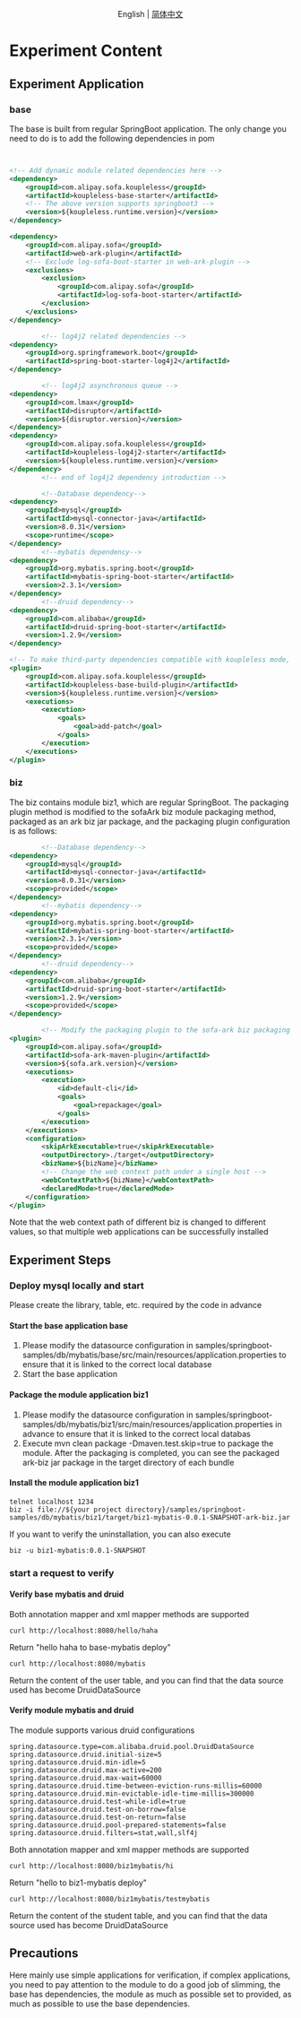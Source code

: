 <div align="center">

English | [简体中文](./README-zh_CN.md)

</div>

# Experiment Content
## Experiment Application
### base
The base is built from regular SpringBoot application. The only change you need to do is to add the following dependencies in pom
```xml


<!-- Add dynamic module related dependencies here -->
<dependency>
    <groupId>com.alipay.sofa.koupleless</groupId>
    <artifactId>koupleless-base-starter</artifactId>
    <!-- The above version supports springboot3 -->
    <version>${koupleless.runtime.version}</version>
</dependency>

<dependency>
    <groupId>com.alipay.sofa</groupId>
    <artifactId>web-ark-plugin</artifactId>
    <!-- Exclude log-sofa-boot-starter in web-ark-plugin -->
    <exclusions>
        <exclusion>
            <groupId>com.alipay.sofa</groupId>
            <artifactId>log-sofa-boot-starter</artifactId>
        </exclusion>
    </exclusions>
</dependency>

        <!-- log4j2 related dependencies -->
<dependency>
    <groupId>org.springframework.boot</groupId>
    <artifactId>spring-boot-starter-log4j2</artifactId>
</dependency>

        <!-- log4j2 asynchronous queue -->
<dependency>
    <groupId>com.lmax</groupId>
    <artifactId>disruptor</artifactId>
    <version>${disruptor.version}</version>
</dependency>
<dependency>
    <groupId>com.alipay.sofa.koupleless</groupId>
    <artifactId>koupleless-log4j2-starter</artifactId>
    <version>${koupleless.runtime.version}</version>
</dependency>
        <!-- end of log4j2 dependency introduction -->

        <!--Database dependency-->
<dependency>
    <groupId>mysql</groupId>
    <artifactId>mysql-connector-java</artifactId>
    <version>8.0.31</version>
    <scope>runtime</scope>
</dependency>
        <!--mybatis dependency-->
<dependency>
    <groupId>org.mybatis.spring.boot</groupId>
    <artifactId>mybatis-spring-boot-starter</artifactId>
    <version>2.3.1</version>
</dependency>
        <!--druid dependency-->
<dependency>
    <groupId>com.alibaba</groupId>
    <artifactId>druid-spring-boot-starter</artifactId>
    <version>1.2.9</version>
</dependency>

<!-- To make third-party dependencies compatible with koupleless mode, add the following build plugin -->
<plugin>
    <groupId>com.alipay.sofa.koupleless</groupId>
    <artifactId>koupleless-base-build-plugin</artifactId>
    <version>${koupleless.runtime.version}</version>
    <executions>
        <execution>
            <goals>
                <goal>add-patch</goal>
            </goals>
        </execution>
    </executions>
</plugin>
```

### biz
The biz contains module biz1, which are regular SpringBoot. The packaging plugin method is modified to the sofaArk biz module packaging method, packaged as an ark biz jar package, and the packaging plugin configuration is as follows:
```xml
        <!--Database dependency-->
<dependency>
    <groupId>mysql</groupId>
    <artifactId>mysql-connector-java</artifactId>
    <version>8.0.31</version>
    <scope>provided</scope>
</dependency>
        <!--mybatis dependency-->
<dependency>
    <groupId>org.mybatis.spring.boot</groupId>
    <artifactId>mybatis-spring-boot-starter</artifactId>
    <version>2.3.1</version>
    <scope>provided</scope>
</dependency>
        <!--druid dependency-->
<dependency>
    <groupId>com.alibaba</groupId>
    <artifactId>druid-spring-boot-starter</artifactId>
    <version>1.2.9</version>
    <scope>provided</scope>
</dependency>

        <!-- Modify the packaging plugin to the sofa-ark biz packaging plugin, package it into an ark biz jar -->
<plugin>
    <groupId>com.alipay.sofa</groupId>
    <artifactId>sofa-ark-maven-plugin</artifactId>
    <version>${sofa.ark.version}</version>
    <executions>
        <execution>
            <id>default-cli</id>
            <goals>
                <goal>repackage</goal>
            </goals>
        </execution>
    </executions>
    <configuration>
        <skipArkExecutable>true</skipArkExecutable>
        <outputDirectory>./target</outputDirectory>
        <bizName>${bizName}</bizName>
        <!-- Change the web context path under a single host -->
        <webContextPath>${bizName}</webContextPath>
        <declaredMode>true</declaredMode>
    </configuration>
</plugin>
```
Note that the web context path of different biz is changed to different values, so that multiple web applications can be successfully installed

## Experiment Steps

### Deploy mysql locally and start

Please create the library, table, etc. required by the code in advance
#### Start the base application base

1. Please modify the datasource configuration in samples/springboot-samples/db/mybatis/base/src/main/resources/application.properties to ensure that it is linked to the correct local database
2. Start the base application

#### Package the module application biz1

1. Please modify the datasource configuration in samples/springboot-samples/db/mybatis/biz1/src/main/resources/application.properties in advance to ensure that it is linked to the correct local databas
2. Execute mvn clean package -Dmaven.test.skip=true to package the module. After the packaging is completed, you can see the packaged ark-biz jar package in the target directory of each bundle

#### Install the module application biz1
```shell
telnet localhost 1234
biz -i file://${your project directory}/samples/springboot-samples/db/mybatis/biz1/target/biz1-mybatis-0.0.1-SNAPSHOT-ark-biz.jar
```

If you want to verify the uninstallation, you can also execute
```shell
biz -u biz1-mybatis:0.0.1-SNAPSHOT
```

### start a request to verify

#### Verify base mybatis and druid

Both annotation mapper and xml mapper methods are supported

```shell
curl http://localhost:8080/hello/haha
```
Return "hello haha to base-mybatis deploy"

```shell
curl http://localhost:8080/mybatis
```
Return the content of the user table, and you can find that the data source used has become DruidDataSource

#### Verify module mybatis and druid

The module supports various druid configurations
```shell
spring.datasource.type=com.alibaba.druid.pool.DruidDataSource
spring.datasource.druid.initial-size=5
spring.datasource.druid.min-idle=5
spring.datasource.druid.max-active=200
spring.datasource.druid.max-wait=60000
spring.datasource.druid.time-between-eviction-runs-millis=60000
spring.datasource.druid.min-evictable-idle-time-millis=300000
spring.datasource.druid.test-while-idle=true
spring.datasource.druid.test-on-borrow=false
spring.datasource.druid.test-on-return=false
spring.datasource.druid.pool-prepared-statements=false
spring.datasource.druid.filters=stat,wall,slf4j
```

Both annotation mapper and xml mapper methods are supported

```shell
curl http://localhost:8080/biz1mybatis/hi
```
Return "hello to biz1-mybatis deploy"

```shell
curl http://localhost:8080/biz1mybatis/testmybatis
```
Return the content of the student table, and you can find that the data source used has become DruidDataSource

## Precautions
Here mainly use simple applications for verification, if complex applications, you need to pay attention to the module to do a good job of slimming, the base has dependencies, the module as much as possible set to provided, as much as possible to use the base dependencies.
